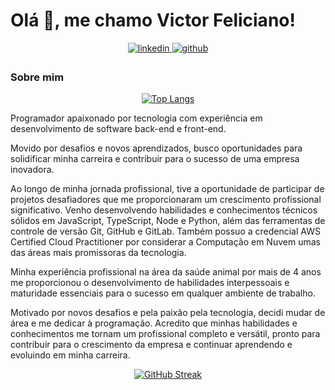 # Olá 👋, me chamo Victor Feliciano! 

<div align="center">
  <a href="https://linkedin.com/in/victorjfeliciano" target="_blank">
    <img src=https://img.shields.io/badge/linkedin-%231E77B5.svg?&style=for-the-badge&logo=linkedin&logoColor=white alt=linkedin style="margin-bottom: 5px;" />
  </a>

<a href="https://github.com/vetvictor33" target="_blank">
    <img src=https://img.shields.io/badge/github-%2324292e.svg?&style=for-the-badge&logo=github&logoColor=white alt=github style="margin-bottom: 5px;" />
  </a>
</div>

### Sobre mim
<div align="center">
  
[![Top Langs](https://github-readme-stats.vercel.app/api/top-langs/?username=vetvictor33&langs_count=6)](https://github.com/anuraghazra/github-readme-stats)
  
</div

Programador apaixonado por tecnologia com experiência em desenvolvimento de software back-end e front-end.

 Movido por desafios e novos aprendizados, busco oportunidades para solidificar minha carreira e contribuir para o sucesso de uma empresa inovadora.

 Ao longo de minha jornada profissional, tive a oportunidade de participar de projetos desafiadores que me proporcionaram um crescimento profissional significativo. Venho desenvolvendo habilidades e conhecimentos técnicos sólidos em JavaScript, TypeScript, Node e Python, além das ferramentas de controle de versão Git, GitHub e GitLab. Também possuo a credencial AWS Certified Cloud Practitioner por considerar a Computação em Nuvem umas das áreas mais promissoras da tecnologia.

Minha experiência profissional na área da saúde animal por mais de 4 anos me proporcionou o desenvolvimento de habilidades interpessoais e maturidade essenciais para o sucesso em qualquer ambiente de trabalho.

 Motivado por novos desafios e pela paixão pela tecnologia, decidi mudar de área e me dedicar à programação. Acredito que minhas habilidades e conhecimentos me tornam um profissional completo e versátil, pronto para contribuir para o crescimento da empresa e continuar aprendendo e evoluindo em minha carreira.

<div align="center">


[![GitHub Streak](https://github-readme-streak-stats.herokuapp.com?user=VetVictor33&theme=nightowl&hide_border=true&locale=eng&date_format=j%20M%5B%20Y%5D&mode=weekly)](https://git.io/streak-stats)

</div>
